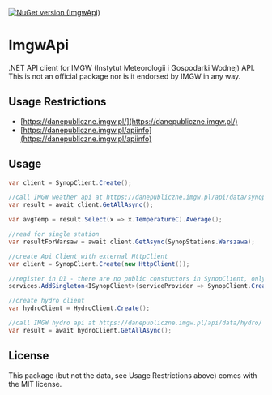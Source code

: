 [![NuGet version (ImgwApi)](https://img.shields.io/nuget/v/ImgwApi.svg?style=flat-square)](https://www.nuget.org/packages/ImgwApi/)

# ImgwApi
.NET API client for IMGW (Instytut Meteorologii i Gospodarki Wodnej) API. This is not an official package nor is it endorsed by IMGW in any way.

## Usage Restrictions
* [https://danepubliczne.imgw.pl/](https://danepubliczne.imgw.pl/)
* [https://danepubliczne.imgw.pl/apiinfo](https://danepubliczne.imgw.pl/apiinfo)

## Usage

```csharp
var client = SynopClient.Create();

//call IMGW weather api at https://danepubliczne.imgw.pl/api/data/synop/
var result = await client.GetAllAsync();

var avgTemp = result.Select(x => x.TemperatureC).Average();

//read for single station
var resultForWarsaw = await client.GetAsync(SynopStations.Warszawa);

//create Api Client with external HttpClient
var client = SynopClient.Create(new HttpClient());

//register in DI - there are no public constuctors in SynopClient, only factory methods
services.AddSingleton<ISynopClient>(serviceProvider => SynopClient.Create())

//create hydro client
var hydroClient = HydroClient.Create();

//call IMGW hydro api at https://danepubliczne.imgw.pl/api/data/hydro/
var result = await hydroClient.GetAllAsync();
```

## License
This package (but not the data, see Usage Restrictions above) comes with the MIT license.